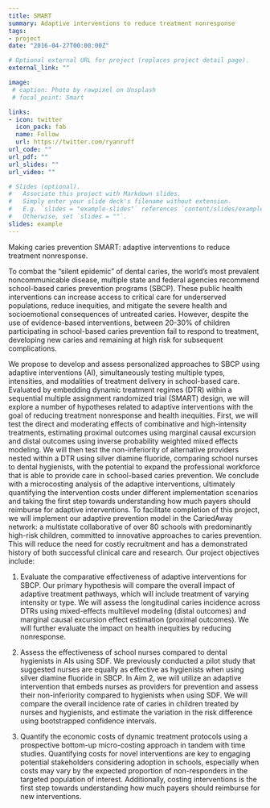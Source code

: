 ```yaml
---
title: SMART
summary: Adaptive interventions to reduce treatment nonresponse
tags:
- project
date: "2016-04-27T00:00:00Z"

# Optional external URL for project (replaces project detail page).
external_link: ""

image:
 # caption: Photo by rawpixel on Unsplash
 # focal_point: Smart

links:
- icon: twitter
  icon_pack: fab
  name: Follow
  url: https://twitter.com/ryanruff
url_code: ""
url_pdf: ""
url_slides: ""
url_video: ""

# Slides (optional).
#   Associate this project with Markdown slides.
#   Simply enter your slide deck's filename without extension.
#   E.g. `slides = "example-slides"` references `content/slides/example-slides.md`.
#   Otherwise, set `slides = ""`.
slides: example
---
```


Making caries prevention SMART: adaptive interventions to reduce treatment nonresponse.

To combat the “silent epidemic” of dental caries, the world’s most prevalent noncommunicable disease, multiple state and federal agencies recommend school-based caries prevention programs (SBCP). These public health interventions can increase access to critical care for underserved populations, reduce inequities, and mitigate the severe health and socioemotional consequences of untreated caries. However, despite the use of evidence-based interventions, between 20-30% of children participating in school-based caries prevention fail to respond to treatment, developing new caries and remaining at high risk for subsequent complications. 

We propose to develop and assess personalized approaches to SBCP using adaptive interventions (AI), simultaneously testing multiple types, intensities, and modalities of treatment delivery in school-based care. Evaluated by embedding dynamic treatment regimes (DTR) within a sequential multiple assignment randomized trial (SMART) design, we will explore a number of hypotheses related to adaptive interventions with the goal of reducing treatment nonresponse and health inequities. First, we will test the direct and moderating effects of combinative and high-intensity treatments, estimating proximal outcomes using marginal causal excursion and distal outcomes using inverse probability weighted mixed effects modeling. We will then test the non-inferiority of alternative providers nested within a DTR using silver diamine fluoride, comparing school nurses to dental hygienists, with the potential to expand the professional workforce that is able to provide care in school-based caries prevention. We conclude with a microcosting analysis of the adaptive interventions, ultimately quantifying the intervention costs under different implementation scenarios and taking the first step towards understanding how much payers should reimburse for adaptive interventions. To facilitate completion of this project, we will implement our adaptive prevention model in the CariedAway network: a multistate collaborative of over 80 schools with predominantly high-risk children, committed to innovative approaches to caries prevention. This will reduce the need for costly recruitment and has a demonstrated history of both successful clinical care and research. Our project objectives include:

1.	Evaluate the comparative effectiveness of adaptive interventions for SBCP. Our primary hypothesis will compare the overall impact of adaptive treatment pathways, which will include treatment of varying intensity or type. We will assess the longitudinal caries incidence across DTRs using mixed-effects multilevel modeling (distal outcomes) and marginal causal excursion effect estimation (proximal outcomes). We will further evaluate the impact on health inequities by reducing nonresponse.
   
2.	Assess the effectiveness of school nurses compared to dental hygienists in AIs using SDF. We previously conducted a pilot study that suggested nurses are equally as effective as hygienists when using silver diamine fluoride in SBCP. In Aim 2, we will utilize an adaptive intervention that embeds nurses as providers for prevention and assess their non-inferiority compared to hygienists when using SDF. We will compare the overall incidence rate of caries in children treated by nurses and hygienists, and estimate the variation in the risk difference using bootstrapped confidence intervals.
   
3.	Quantify the economic costs of dynamic treatment protocols using a prospective bottom-up micro-costing approach in tandem with time studies. Quantifying costs for novel interventions are key to engaging potential stakeholders considering adoption in schools, especially when costs may vary by the expected proportion of non-responders in the targeted population of interest. Additionally, costing interventions is the first step towards understanding how much payers should reimburse for new interventions. 

